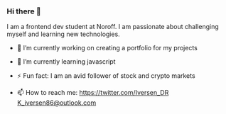### Hi there 👋

I am a frontend dev student at Noroff. I am passionate about challenging myself and learning new technologies.

- 🔭 I’m currently working on creating a portfolio for my projects
- 🌱 I’m currently learning javascript 
- ⚡ Fun fact: I am an avid follower of stock and crypto markets

- 📫 How to reach me: https://twitter.com/Iversen_DR K_iversen86@outlook.com
<!--
**KIVERSEN86/KIVERSEN86** is a ✨ _special_ ✨ repository because its `README.md` (this file) appears on your GitHub profile.

Here are some ideas to get you started:

- 🔭 I’m currently working on ...
- 🌱 I’m currently learning ...
- 👯 I’m looking to collaborate on ...
- 🤔 I’m looking for help with ...
- 💬 Ask me about ...
- 📫 How to reach me: ...
- 😄 Pronouns: ...
- ⚡ Fun fact: ...
-->
